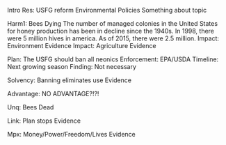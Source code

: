 Intro
	Res: USFG reform Environmental Policies
	Something about topic
	

Harm1: Bees Dying
	The number of managed colonies in the United States for honey production has been in decline since the 1940s. In 1998, there were 5 million hives in america. As of 2015, there were 2.5 million.
	Impact: Environment
		Evidence
	Impact: Agriculture
		Evidence

Plan: The USFG should ban all neonics
	Enforcement: EPA/USDA
	Timeline: Next growing season
	Finding: Not necessary

Solvency: Banning eliminates use
	Evidence

Advantage: NO ADVANTAGE?!?!	

Unq: Bees Dead

Link: Plan stops
	Evidence

Mpx: Money/Power/Freedom/Lives
	Evidence
